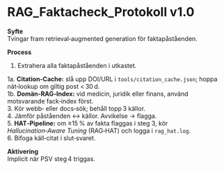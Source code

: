 # RAG_Faktacheck_Protokoll v1.0

**Syfte**  
Tvingar fram retrieval‑augmented generation för faktapåståenden.

**Process**  
1. Extrahera alla faktapåståenden i utkastet.

  1a. **Citation‑Cache:** slå upp DOI/URL i `tools/citation_cache.json`; hoppa nät‑lookup om giltig post < 30 d.  
  1b. **Domän‑RAG‑Index:** vid medicin, juridik eller finans, använd motsvarande fack‑index först.  
3. Kör webb‑ eller docs‑sök; behåll topp 3 källor.  
4. Jämför påståenden ↔ källor. Avvikelse → flagga.  
5. **HAT‑Pipeline:** om ≥15 % av fakta flaggas i steg 3, kör *Hallucination‑Aware Tuning* (RAG‑HAT) och logga i `rag_hat.log`.  
6. Bifoga käll‑citat i slut‑svaret.

**Aktivering**  
Implicit när PSV steg 4 triggas.
